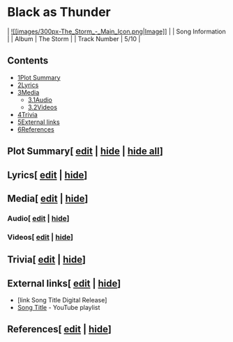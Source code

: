 # Black as Thunder

| [![[images/300px-The_Storm_-_Main_Icon.png|Image]]](/wiki/File:The_Storm_-_Main_Icon.png) |
| Song Information |
| Album | The Storm |
| Track Number | 5/10 |

## Contents

- [1Plot Summary](#Plot_Summary)
- [2Lyrics](#Lyrics)
- [3Media](#Media)
  - [3.1Audio](#Audio)
  - [3.2Videos](#Videos)
- [4Trivia](#Trivia)
- [5External links](#External_links)
- [6References](#References)

## Plot Summary\[ [edit](/wiki/Black_as_Thunder?action=edit&section=1 "Edit section: Plot Summary") \| [hide](/wiki/Black_as_Thunder "Expand or collapse this section") \| [hide all](/wiki/Black_as_Thunder "Expand or collapse all sections on this page")\]

## Lyrics\[ [edit](/wiki/Black_as_Thunder?action=edit&section=2 "Edit section: Lyrics") \| [hide](/wiki/Black_as_Thunder "Expand or collapse this section")\]

## Media\[ [edit](/wiki/Black_as_Thunder?action=edit&section=3 "Edit section: Media") \| [hide](/wiki/Black_as_Thunder "Expand or collapse this section")\]

### Audio\[ [edit](/wiki/Black_as_Thunder?action=edit&section=4 "Edit section: Audio") \| [hide](/wiki/Black_as_Thunder "Expand or collapse this section")\]

### Videos\[ [edit](/wiki/Black_as_Thunder?action=edit&section=5 "Edit section: Videos") \| [hide](/wiki/Black_as_Thunder "Expand or collapse this section")\]

## Trivia\[ [edit](/wiki/Black_as_Thunder?action=edit&section=6 "Edit section: Trivia") \| [hide](/wiki/Black_as_Thunder "Expand or collapse this section")\]

## External links\[ [edit](/wiki/Black_as_Thunder?action=edit&section=7 "Edit section: External links") \| [hide](/wiki/Black_as_Thunder "Expand or collapse this section")\]

- \[link Song Title Digital Release\]
- [Song Title](https://www.youtube.com/playlist?list=playlistId) \- YouTube playlist

## References\[ [edit](/wiki/Black_as_Thunder?action=edit&section=8 "Edit section: References") \| [hide](/wiki/Black_as_Thunder "Expand or collapse this section")\]